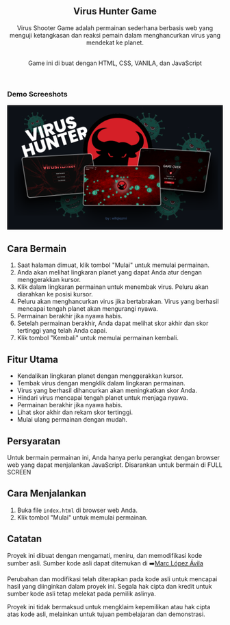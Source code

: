 <div align="center">

  <br />
  <br />

  <h2 align="center">Virus Hunter Game</h2>

Virus Shooter Game adalah permainan sederhana berbasis web yang menguji ketangkasan dan reaksi pemain dalam menghancurkan 
virus yang mendekat ke planet.

 <br /> Game ini di buat dengan HTML, CSS, VANILA, dan JavaScript 


</div>

<br />

### Demo Screeshots

![Unigine Desktop Demo](./Readme-img/Mockup.png "Desktop Demo")

## Cara Bermain

1. Saat halaman dimuat, klik tombol "Mulai" untuk memulai permainan.
2. Anda akan melihat lingkaran planet yang dapat Anda atur dengan menggerakkan kursor.
3. Klik dalam lingkaran permainan untuk menembak virus. Peluru akan diarahkan ke posisi kursor.
4. Peluru akan menghancurkan virus jika bertabrakan. Virus yang berhasil mencapai tengah planet akan mengurangi nyawa.
5. Permainan berakhir jika nyawa habis.
6. Setelah permainan berakhir, Anda dapat melihat skor akhir dan skor tertinggi yang telah Anda capai.
7. Klik tombol "Kembali" untuk memulai permainan kembali.

## Fitur Utama

- Kendalikan lingkaran planet dengan menggerakkan kursor.
- Tembak virus dengan mengklik dalam lingkaran permainan.
- Virus yang berhasil dihancurkan akan meningkatkan skor Anda.
- Hindari virus mencapai tengah planet untuk menjaga nyawa.
- Permainan berakhir jika nyawa habis.
- Lihat skor akhir dan rekam skor tertinggi.
- Mulai ulang permainan dengan mudah.

## Persyaratan

Untuk bermain permainan ini, Anda hanya perlu perangkat dengan browser web yang dapat menjalankan JavaScript.
Disarankan untuk bermain di FULL SCREEN

## Cara Menjalankan

1. Buka file `index.html` di browser web Anda.
2. Klik tombol "Mulai" untuk memulai permainan.

## Catatan 
Proyek ini dibuat dengan mengamati, meniru, dan memodifikasi kode sumber asli. Sumber kode asli dapat ditemukan di 
➡️[Marc López Ávila](https://codepen.io/Loopez10)

Perubahan dan modifikasi telah diterapkan pada kode asli untuk mencapai hasil yang diinginkan dalam proyek ini.
Segala hak cipta dan kredit untuk sumber kode asli tetap melekat pada pemilik aslinya.

Proyek ini tidak bermaksud untuk mengklaim kepemilikan atau hak cipta atas kode asli, melainkan untuk tujuan pembelajaran dan demonstrasi.


